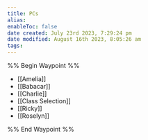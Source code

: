 ```yaml
---
title: PCs
alias: 
enableToc: false
date created: July 23rd 2023, 7:29:24 pm
date modified: August 16th 2023, 8:05:26 am
tags: 
---
```

%% Begin Waypoint %%
- [[Amelia]]
- [[Babacar]]
- [[Charlie]]
- [[Class Selection]]
- [[Ricky]]
- [[Roselyn]]

%% End Waypoint %%
